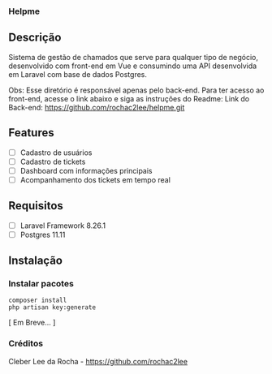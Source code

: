 ### Helpme

## Descrição

Sistema de gestão de chamados que serve para qualquer tipo de negócio, desenvolvido com front-end em Vue e consumindo uma API desenvolvida em Laravel com base de dados Postgres.

Obs: Esse diretório é responsável apenas pelo back-end. Para ter acesso ao front-end, acesse o link abaixo e siga as instruções do Readme:
Link do Back-end: https://github.com/rochac2lee/helpme.git

## Features

* [ ] Cadastro de usuários
* [ ] Cadastro de tickets
* [ ] Dashboard com informações principais
* [ ] Acompanhamento dos tickets em tempo real

## Requisitos

* [ ] Laravel Framework 8.26.1
* [ ] Postgres 11.11

## Instalação

### Instalar pacotes

```
composer install
php artisan key:generate

```

[ Em Breve... ]

### Créditos

Cleber Lee da Rocha - https://github.com/rochac2lee 
